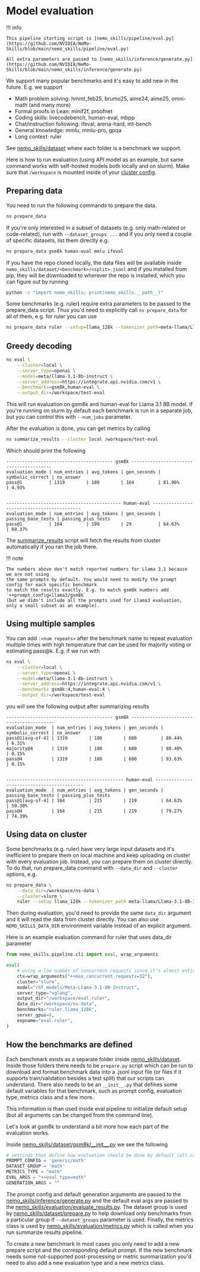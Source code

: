 # Model evaluation

!!! info

    This pipeline starting script is [nemo_skills/pipeline/eval.py](https://github.com/NVIDIA/NeMo-Skills/blob/main/nemo_skills/pipeline/eval.py)

    All extra parameters are passed to [nemo_skills/inference/generate.py](https://github.com/NVIDIA/NeMo-Skills/blob/main/nemo_skills/inference/generate.py)


We support many popular benchmarks and it's easy to add new in the future. E.g. we support

- Math problem solving: hmmt_feb25, brumo25, aime24, aime25, omni-math (and many more)
- Formal proofs in Lean: minif2f, proofnet
- Coding skills: livecodebench, human-eval, mbpp
- Chat/instruction following: ifeval, arena-hard, mt-bench
- General knowledge: mmlu, mmlu-pro, gpqa
- Long context: ruler

See [nemo_skills/dataset](https://github.com/NVIDIA/NeMo-Skills/blob/main/nemo_skills/dataset) where each folder is a benchmark we support.

Here is how to run evaluation (using API model as an example,
but same command works with self-hosted models both locally and on slurm).
Make sure that `/workspace` is mounted inside of your
[cluster config](../basics/cluster-configs.md).

## Preparing data

You need to run the following commands to prepare the data.

```bash
ns prepare_data
```

If you're only interested in a subset of datasets (e.g. only math-related or code-related), run with
`--dataset_groups ...` and if you only need a couple of specific datasets, list them directly e.g.

```bash
ns prepare_data gsm8k human-eval mmlu ifeval
```

If you have the repo cloned locally, the data files will be available inside `nemo_skills/dataset/<benchmark>/<split>.jsonl`
and if you installed from pip, they will be downloaded to wherever the repo is installed, which you can figure out by running

```bash
python -c "import nemo_skills; print(nemo_skills.__path__)"
```

Some benchmarks (e.g. ruler) require extra parameters to be passed to the prepare_data script. Thus you'd need to explicitly
call `ns prepare_data` for all of them, e.g. for ruler you can use

```bash
ns prepare_data ruler --setup=llama_128k --tokenizer_path=meta-llama/Llama-3.1-8B-Instruct --max_seq_length=131072
```

## Greedy decoding

```bash
ns eval \
    --cluster=local \
    --server_type=openai \
    --model=meta/llama-3.1-8b-instruct \
    --server_address=https://integrate.api.nvidia.com/v1 \
    --benchmarks=gsm8k,human-eval \
    --output_dir=/workspace/test-eval
```

This will run evaluation on gsm8k and human-eval for Llama 3.1 8B model. If you're running
on slurm by default each benchmark is run in a separate job, but you can control this with
`--num_jobs` parameter.

After the evaluation is done, you can get metrics by calling

```bash
ns summarize_results --cluster local /workspace/test-eval
```

Which should print the following

```
---------------------------------------- gsm8k ----------------------------------------
evaluation_mode | num_entries | avg_tokens | gen_seconds | symbolic_correct | no_answer
pass@1          | 1319        | 180        | 164         | 81.96%           | 4.93%


------------------------------------------- human-eval -------------------------------------------
evaluation_mode | num_entries | avg_tokens | gen_seconds | passing_base_tests | passing_plus_tests
pass@1          | 164         | 199        | 29          | 64.63%             | 60.37%
```

The [summarize_results](https://github.com/NVIDIA/NeMo-Skills/blob/main/nemo_skills/pipeline/summarize_results.py) script
will fetch the results from cluster automatically if you ran the job there.

!!! note

    The numbers above don't match reported numbers for Llama 3.1 because we are not using
    the same prompts by default. You would need to modify the prompt config for each specific benchmark
    to match the results exactly. E.g. to match gsm8k numbers add `++prompt_config=llama3/gsm8k`
    (but we didn't include all the prompts used for Llama3 evaluation, only a small subset as an example).

## Using multiple samples

You can add `:<num repeats>` after the benchmark name to repeat evaluation multiple times with high temperature
that can be used for majority voting or estimating pass@k. E.g. if we run with

```bash
ns eval \
    --cluster=local \
    --server_type=openai \
    --model=meta/llama-3.1-8b-instruct \
    --server_address=https://integrate.api.nvidia.com/v1 \
    --benchmarks gsm8k:4,human-eval:4 \
    --output_dir=/workspace/test-eval
```

you will see the following output after summarizing results

```
---------------------------------------- gsm8k -----------------------------------------
evaluation_mode  | num_entries | avg_tokens | gen_seconds | symbolic_correct | no_answer
pass@1[avg-of-4] | 1319        | 180        | 680         | 80.44%           | 6.31%
majority@4       | 1319        | 180        | 680         | 88.40%           | 0.15%
pass@4           | 1319        | 180        | 680         | 93.63%           | 0.15%


-------------------------------------------- human-eval -------------------------------------------
evaluation_mode  | num_entries | avg_tokens | gen_seconds | passing_base_tests | passing_plus_tests
pass@1[avg-of-4] | 164         | 215        | 219         | 64.63%             | 59.30%
pass@4           | 164         | 215        | 219         | 79.27%             | 74.39%
```


## Using data on cluster

Some benchmarks (e.g. ruler) have very large input datasets and it's inefficient to prepare them on local machine and
keep uploading on cluster with every evaluation job. Instead, you can prepare them on cluster directly. To do that,
run prepare_data command with `--data_dir` and `--cluster` options, e.g.

```bash
ns prepare_data \
    --data_dir=/workspace/ns-data \
    --cluster=slurm \
    ruler --setup llama_128k --tokenizer_path meta-llama/Llama-3.1-8B-Instruct --max_seq_length 130900
```

Then during evaluation, you'd need to provide the same `data_dir` argument and it will read the data from cluster
directly. You can also use `NEMO_SKILLS_DATA_DIR` environment variable instead of an explicit argument.

Here is an example evaluation command for ruler that uses data_dir parameter

```python
from nemo_skills.pipeline.cli import eval, wrap_arguments

eval(
    # using a low number of concurrent requests since it's almost entirely prefill stage
    ctx=wrap_arguments("++max_concurrent_requests=32"),
    cluster="slurm",
    model="/hf_models/Meta-Llama-3.1-8B-Instruct",
    server_type="sglang",
    output_dir="/workspace/eval-ruler",
    data_dir="/workspace/ns-data",
    benchmarks="ruler.llama_128k",
    server_gpus=8,
    expname="eval-ruler",
)
```

## How the benchmarks are defined

Each benchmark exists as a separate folder inside
[nemo_skills/dataset](https://github.com/NVIDIA/NeMo-Skills/blob/main/nemo_skills/dataset). Inside
those folders there needs to be `prepare.py` script which can be run to download and format benchmark
data into a .jsonl input file (or files if it supports train/validation besides a test split) that
our scripts can understand. There also needs to be an `__init__.py` that defines some default variables
for that benchmark, such as prompt config, evaluation type, metrics class and a few more.

This information is than used inside eval pipeline to initialize default setup (but all arguments can
be changed from the command line).

Let's look at gsm8k to understand a bit more how each part of the evaluation works.

Inside [nemo_skills/dataset/gsm8k/\_\_init\_\_.py](https://github.com/NVIDIA/NeMo-Skills/blob/main/nemo_skills/dataset/gsm8k/__init__.py) we see the following

```python
# settings that define how evaluation should be done by default (all can be changed from cmdline)
PROMPT_CONFIG = 'generic/math'
DATASET_GROUP = 'math'
METRICS_TYPE = "math"
EVAL_ARGS = "++eval_type=math"
GENERATION_ARGS = ""
```

The prompt config and default generation arguments are passed to the
[nemo_skills/inference/generate.py](https://github.com/NVIDIA/NeMo-Skills/blob/main/nemo_skills/inference/generate.py) and
the default eval args are passed to the
[nemo_skills/evaluation/evaluate_results.py](https://github.com/NVIDIA/NeMo-Skills/blob/main/nemo_skills/evaluation/evaluate_results.py).
The dataset group is used by [nemo_skills/dataset/prepare.py](https://github.com/NVIDIA/NeMo-Skills/blob/main/nemo_skills/dataset/prepare.py)
to help download only benchmarks from a particular group if `--dataset_groups` parameter is used.
Finally, the metrics class is used by [nemo_skills/evaluation/metrics.py](https://github.com/NVIDIA/NeMo-Skills/blob/main/nemo_skills/evaluation/metrics.py)
which is called when you run summarize results pipeline.

To create a new benchmark in most cases you only need to add a new prepare script and the corresponding
default prompt. If the new benchmark needs some not-supported post-processing or metric summarization
you'd need to also add a new evaluation type and a new metrics class.